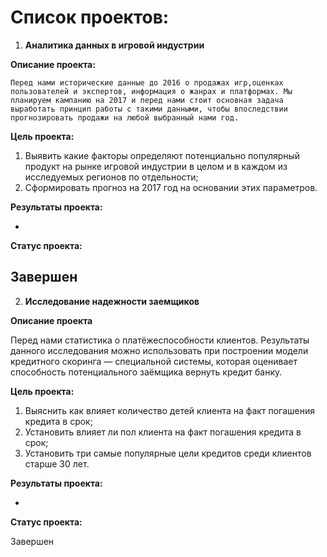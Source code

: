 # Список проектов:

1. **Аналитика данных в игровой индустрии**

**Описание проекта:**

    Перед нами исторические данные до 2016 о продажах игр,оценках пользователей и экспертов, информация о жанрах и платформах. Мы планируем кампанию на 2017 и перед нами стоит основная задача выработать принцип работы с такими данными, чтобы впоследствии прогнозировать продажи на любой выбранный нами год.
  
**Цель проекта:**

  1. Выявить какие факторы определяют потенциально популярный продукт на рынке игровой индустрии в целом и в каждом из исследуемых регионов по отдельности;
  2. Сформировать прогноз на 2017 год на основании этих параметров.

**Результаты проекта:**

-
**Статус проекта:**

Завершен
---

2. **Исследование надежности заемщиков**

**Описание проекта**  

  Перед нами статистика о платёжеспособности клиентов. Результаты данного исследования можно использовать при построении модели кредитного скоринга — специальной системы, которая оценивает способность потенциального заёмщика вернуть кредит банку.
  
**Цель проекта:**

  1. Выяснить как влияет количество детей клиента на факт погашения кредита в срок;
  2. Установить влияет ли пол клиента на факт погашения кредита в срок;
  3. Установить три самые популярные цели кредитов среди клиентов старше 30 лет.

**Результаты проекта:**

-
**Статус проекта:**

Завершен


